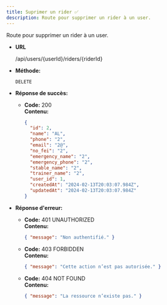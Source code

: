 ```yaml
---
title: Suprimer un rider ✅
description: Route pour supprimer un rider à un user.
---
```


Route pour supprimer un rider à un user.

- **URL**

  /api/users/{userId}/riders/{riderId}

- **Méthode:**

  `DELETE`

- **Réponse de succès:**

  - **Code:** 200 <br />
    **Contenu:**
    ```json
    {
      "id": 2,
      "name": "AL",
      "phone": "2",
      "email": "2@",
      "no_fei": "2",
      "emergency_name": "2",
      "emergency_phone": "2",
      "stable_name": "2",
      "trainer_name": "2",
      "user_id": 1,
      "createdAt": "2024-02-13T20:03:07.984Z",
      "updatedAt": "2024-02-13T20:03:07.984Z"
    }
    ```

- **Réponse d'erreur:**

  - **Code:** 401 UNAUTHORIZED <br />
    **Contenu:**

    ```json
    { "message": "Non authentifié." }
    ```

  - **Code:** 403 FORBIDDEN <br />
    **Contenu:**

    ```json
    { "message": "Cette action n’est pas autorisée." }
    ```

  - **Code:** 404 NOT FOUND <br />
    **Contenu:**
    ```json
    { "message": "La ressource n’existe pas." }
    ```
